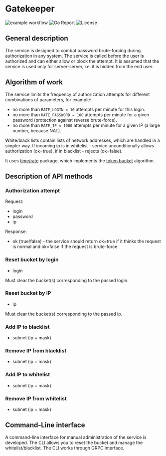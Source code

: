 # Gatekeeper
![example workflow](https://github.com/maypok86/gatekeeper/actions/workflows/test.yml/badge.svg)
![Go Report](https://goreportcard.com/badge/github.com/maypok86/gatekeeper)
![License](https://img.shields.io/badge/license-MIT-green)

## General description
The service is designed to combat password brute-forcing during authorization in any system.
The service is called before the user is authorized and can either allow or block the attempt.
It is assumed that the service is used only for server-server, i.e. it is hidden from the end user.

## Algorithm of work
The service limits the frequency of authorization attempts for different combinations of parameters, for example:
* no more than `RATE_LOGIN = 10` attempts per minute for this login.
* no more than `RATE_PASSWORD = 100` attempts per minute for a given password (protection against reverse brute-force).
* no more than `RATE_IP = 1000` attempts per minute for a given IP (a large number, because NAT).

White/black lists contain lists of network addresses, which are handled in a simpler way.
If incoming ip is in whitelist - service unconditionally allows authorization (ok=true), if in blacklist - rejects (ok=false).

It uses [time/rate](https://pkg.go.dev/golang.org/x/time/rate) package, which implements the [token bucket](https://en.wikipedia.org/wiki/Token_bucket) algorithm.

## Description of API methods

### Authorization attempt
Request:
* login
* password
* ip

Response:
* ok (true/false) - the service should return ok=true if it thinks the request is normal
and ok=false if the request is brute-force.

### Reset bucket by login
* login

Must clear the bucket(s) corresponding to the passed login.

### Reset bucket by IP
* ip

Must clear the bucket(s) corresponding to the passed ip.

### Add IP to blacklist
* subnet (ip + mask)

### Remove IP from blacklist
* subnet (ip + mask)

### Add IP to whitelist
* subnet (ip + mask)

### Remove IP from whitelist
* subnet (ip + mask)

## Command-Line interface
A command-line interface for manual administration of the service is developed.
The CLI allows you to reset the bucket and manage the whitelist/blacklist.
The CLI works through GRPC interface.
